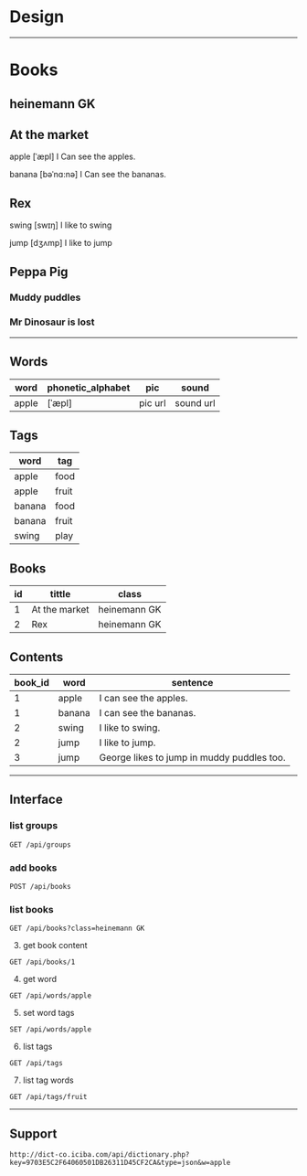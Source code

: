 # Design

---

# Books

## heinemann GK

## At the market

apple  [ˈæpl]
I Can see the apples.

banana  [bəˈnɑ:nə]
I Can see the bananas.

## Rex

swing  [swɪŋ]
I like to swing

jump   [dʒʌmp]
I like to jump

## Peppa Pig
### Muddy puddles
### Mr Dinosaur is lost

---


## Words

|word|phonetic_alphabet|pic|sound|
|----|-----------------|---|-----|
|apple|[ˈæpl]|pic url|sound url|

## Tags

|word|tag|
|----|--|
|apple|food|
|apple|fruit|
|banana|food|
|banana|fruit|
|swing|play|

## Books

|id|tittle|class|
|--|------|-----|
|1|At the market|heinemann GK|
|2|Rex|heinemann GK|

## Contents

|book_id|word|sentence|
|-------|----|--------|
|1|apple|I can see the apples.|
|1|banana|I can see the bananas.|
|2|swing|I like to swing.|
|2|jump|I like to jump.|
|3|jump|George likes to jump in muddy puddles too.|

---

## Interface

### list groups

```
GET /api/groups
```

### add books

```
POST /api/books
```

### list books

```
GET /api/books?class=heinemann GK
```

3. get book content

```
GET /api/books/1
```

4. get word

```
GET /api/words/apple
```

5. set word tags

```
SET /api/words/apple
```

6. list tags

```
GET /api/tags
```

7. list tag words

```
GET /api/tags/fruit
```

---

## Support

```
http://dict-co.iciba.com/api/dictionary.php?key=9703E5C2F64060501DB26311D45CF2CA&type=json&w=apple
```

